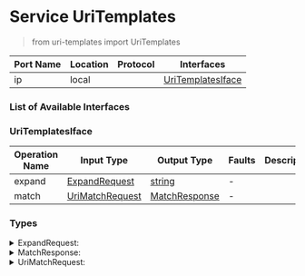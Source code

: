 # Service UriTemplates

> from uri-templates import UriTemplates

| Port Name | Location | Protocol | Interfaces |
| --- | --- | --- | --- |
| ip | local | | <a href='#UriTemplatesIface'>UriTemplatesIface</a> |

### List of Available Interfaces

### UriTemplatesIface

| Operation Name | Input Type | Output Type | Faults | Description |
| --- | --- | --- | --- | --- |
| expand | <a href="#ExpandRequest">ExpandRequest</a> | <a href='#string'>string</a> | - |  |
| match | <a href="#UriMatchRequest">UriMatchRequest</a> | <a href='#MatchResponse'>MatchResponse</a> | - |  |


### Types

<details>
<summary><span id="ExpandRequest">ExpandRequest: 
</span>
</summary>

##### Type Declaration
<pre>
void &#123;
&nbsp;&nbsp;template[1,1]: string // 
&nbsp;&nbsp;params[0,1]: undefined // 
&#125;
</pre>
</details>
<details>
<summary><span id="MatchResponse">MatchResponse: 
</span>
</summary>

##### Type Declaration
<pre>
bool
</pre>
</details>
<details>
<summary><span id="UriMatchRequest">UriMatchRequest: 
</span>
</summary>

##### Type Declaration
<pre>
void &#123;
&nbsp;&nbsp;template[1,1]: string // 
&nbsp;&nbsp;uri[1,1]: string // 
&#125;
</pre>
</details>
